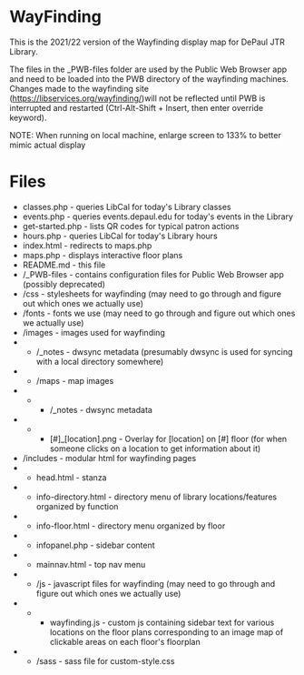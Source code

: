 # WayFinding

This is the 2021/22 version of the Wayfinding display map for DePaul JTR Library.

The files in the \_PWB-files folder are used by the Public Web Browser app and need to be loaded into the PWB directory of the wayfinding machines. Changes made to the wayfinding site (https://libservices.org/wayfinding/)will not be reflected until PWB is interrupted and restarted (Ctrl-Alt-Shift + Insert, then enter override keyword).

NOTE: When running on local machine, enlarge screen to 133% to better mimic actual display

# Files

- classes.php - queries LibCal for today's Library classes
- events.php - queries events.depaul.edu for today's events in the Library
- get-started.php - lists QR codes for typical patron actions
- hours.php - queries LibCal for today's Library hours
- index.html - redirects to maps.php
- maps.php - displays interactive floor plans
- README.md - this file
- /\_PWB-files - contains configuration files for Public Web Browser app (possibly deprecated)
- /css - stylesheets for wayfinding (may need to go through and figure out which ones we actually use)
- /fonts - fonts we use (may need to go through and figure out which ones we actually use)
- /images - images used for wayfinding
- - /\_notes - dwsync metadata (presumably dwsync is used for syncing with a local directory somewhere)
- - /maps - map images
- - - /\_notes - dwsync metadata
- - - [#]\_[location].png - Overlay for [location] on [#] floor (for when someone clicks on a location to get information about it)
- /includes - modular html for wayfinding pages
- - head.html - <head> stanza
- - info-directory.html - directory menu of library locations/features organized by function
- - info-floor.html - directory menu organized by floor
- - infopanel.php - sidebar content
- - mainnav.html - top nav menu
- - /js - javascript files for wayfinding (may need to go through and figure out which ones we actually use)
- - - wayfinding.js - custom js containing sidebar text for various locations on the floor plans corresponding to an image map of clickable areas on each floor's floorplan
- - /sass - sass file for custom-style.css
